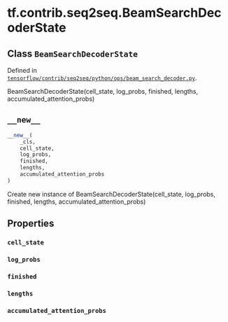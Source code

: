<div itemscope itemtype="http://developers.google.com/ReferenceObject">
<meta itemprop="name" content="tf.contrib.seq2seq.BeamSearchDecoderState" />
<meta itemprop="path" content="Stable" />
<meta itemprop="property" content="cell_state"/>
<meta itemprop="property" content="log_probs"/>
<meta itemprop="property" content="finished"/>
<meta itemprop="property" content="lengths"/>
<meta itemprop="property" content="accumulated_attention_probs"/>
<meta itemprop="property" content="__new__"/>
</div>

# tf.contrib.seq2seq.BeamSearchDecoderState

## Class `BeamSearchDecoderState`





Defined in [`tensorflow/contrib/seq2seq/python/ops/beam_search_decoder.py`](/code/stable/tensorflow/contrib/seq2seq/python/ops/beam_search_decoder.py).

BeamSearchDecoderState(cell_state, log_probs, finished, lengths, accumulated_attention_probs)

<h2 id="__new__"><code>__new__</code></h2>

``` python
__new__(
    _cls,
    cell_state,
    log_probs,
    finished,
    lengths,
    accumulated_attention_probs
)
```

Create new instance of BeamSearchDecoderState(cell_state, log_probs, finished, lengths, accumulated_attention_probs)



## Properties

<h3 id="cell_state"><code>cell_state</code></h3>



<h3 id="log_probs"><code>log_probs</code></h3>



<h3 id="finished"><code>finished</code></h3>



<h3 id="lengths"><code>lengths</code></h3>



<h3 id="accumulated_attention_probs"><code>accumulated_attention_probs</code></h3>





